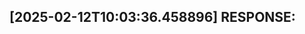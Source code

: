 [2025-02-12T10:03:36.458896] RESPONSE:
--------------------------------------------------------------------------------

